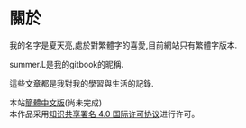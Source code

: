# 關於

我的名字是夏天亮,處於對繁體字的喜愛,目前網站只有繁體字版本.

summer.L是我的gitbook的昵稱.

這些文章都是我對我的學習與生活的記錄.

本站[簡體中文版](https://xia-tian-liang.gitbook.io/zhs/)\(尚未完成\)  
本作品采用[知识共享署名 4.0 国际许可协议](http://creativecommons.org/licenses/by/4.0/)进行许可。



